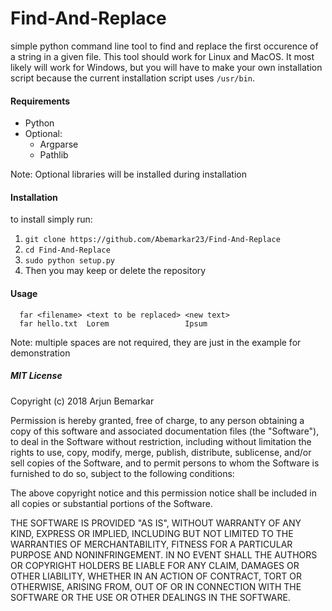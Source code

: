 # Find-And-Replace

simple python command line tool to find and replace the first occurence of a string in a given file. This tool should work for Linux and MacOS. It most likely will work for Windows, but you will have to make your own installation script because the current installation script uses ```/usr/bin```. 

#### Requirements 

  - Python
  - Optional:
    - Argparse
    - Pathlib

Note: Optional libraries will be installed during installation

#### Installation

to install simply run: 
1. ```git clone https://github.com/Abemarkar23/Find-And-Replace```
1. ```cd Find-And-Replace ```
1. ```sudo python setup.py``` 
1. Then you may keep or delete the repository

#### Usage
```
  far <filename> <text to be replaced> <new text>
  far hello.txt  Lorem                 Ipsum 
```
Note: multiple spaces are not required, they are just in the example for demonstration


##### MIT License

Copyright (c) 2018 Arjun Bemarkar

Permission is hereby granted, free of charge, to any person obtaining a copy
of this software and associated documentation files (the "Software"), to deal
in the Software without restriction, including without limitation the rights
to use, copy, modify, merge, publish, distribute, sublicense, and/or sell
copies of the Software, and to permit persons to whom the Software is
furnished to do so, subject to the following conditions:

The above copyright notice and this permission notice shall be included in all
copies or substantial portions of the Software.

THE SOFTWARE IS PROVIDED "AS IS", WITHOUT WARRANTY OF ANY KIND, EXPRESS OR
IMPLIED, INCLUDING BUT NOT LIMITED TO THE WARRANTIES OF MERCHANTABILITY,
FITNESS FOR A PARTICULAR PURPOSE AND NONINFRINGEMENT. IN NO EVENT SHALL THE
AUTHORS OR COPYRIGHT HOLDERS BE LIABLE FOR ANY CLAIM, DAMAGES OR OTHER
LIABILITY, WHETHER IN AN ACTION OF CONTRACT, TORT OR OTHERWISE, ARISING FROM,
OUT OF OR IN CONNECTION WITH THE SOFTWARE OR THE USE OR OTHER DEALINGS IN THE
SOFTWARE.
